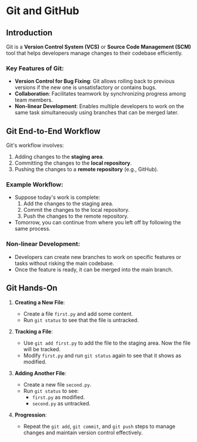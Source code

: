 # Git and GitHub

## Introduction

Git is a **Version Control System (VCS)** or **Source Code Management (SCM)** tool that helps developers manage changes to their codebase efficiently.

### Key Features of Git:

- **Version Control for Bug Fixing**: Git allows rolling back to previous versions if the new one is unsatisfactory or contains bugs.
- **Collaboration**: Facilitates teamwork by synchronizing progress among team members.
- **Non-linear Development**: Enables multiple developers to work on the same task simultaneously using branches that can be merged later.

## Git End-to-End Workflow

Git's workflow involves:
1. Adding changes to the **staging area**.
2. Committing the changes to the **local repository**.
3. Pushing the changes to a **remote repository** (e.g., GitHub).

### Example Workflow:
- Suppose today's work is complete:
  1. Add the changes to the staging area.
  2. Commit the changes to the local repository.
  3. Push the changes to the remote repository.
- Tomorrow, you can continue from where you left off by following the same process.

### Non-linear Development:
- Developers can create new branches to work on specific features or tasks without risking the main codebase.
- Once the feature is ready, it can be merged into the main branch.

## Git Hands-On

1. **Creating a New File**:
   - Create a file `first.py` and add some content.
   - Run `git status` to see that the file is untracked.

2. **Tracking a File**:
   - Use `git add first.py` to add the file to the staging area. Now the file will be tracked.
   - Modify `first.py` and run `git status` again to see that it shows as modified.

3. **Adding Another File**:
   - Create a new file `second.py`.
   - Run `git status` to see:
     - `first.py` as modified.
     - `second.py` as untracked.

4. **Progression**:
   - Repeat the `git add`, `git commit`, and `git push` steps to manage changes and maintain version control effectively.
